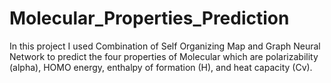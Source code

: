 # Molecular_Properties_Prediction
In this project I used Combination of Self Organizing Map and Graph Neural Network to predict the four properties of Molecular which are polarizability (alpha),  HOMO energy, enthalpy of formation (H), and heat  capacity (Cv).
